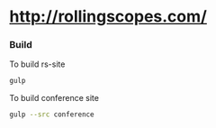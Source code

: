 # http://rollingscopes.com/
### Build
To build rs-site
```sh
gulp
```

To build conference site
```sh
gulp --src conference
```

